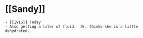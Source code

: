 # [[Sandy]]
	- [[IVIG]] Today
	- Also getting a liter of fluid.  Dr. thinks she is a little dehydrated.